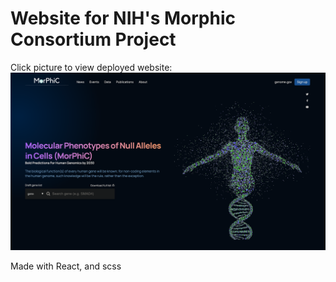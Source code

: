 Website for NIH's Morphic Consortium Project
================================================
Click picture to view deployed website:
<a href="https://morphic.bio/" target="_blank">
    <img src="./morphic.png"/>
</a>

Made with React, and scss

